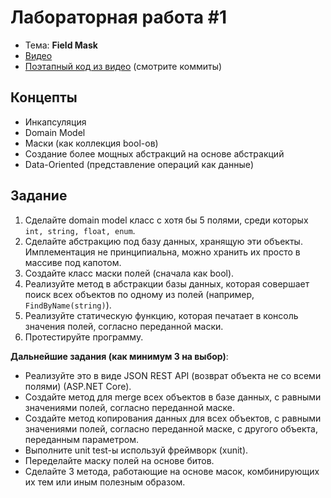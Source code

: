 # Лабораторная работа #1

- Тема: **Field Mask**
- [Видео](https://www.youtube.com/watch?v=jEsu2rlfRZE&list=PL4sUOB8DjVlXKTknA5IW75BGwcTw6PU3r&index=1)
- [Поэтапный код из видео](https://github.com/AntonC9018/uniCourse_csharp/pull/1) (смотрите коммиты)

## Концепты

- Инкапсуляция
- Domain Model
- Маски (как коллекция bool-ов)
- Создание более мощных абстракций на основе абстракций
- Data-Oriented (представление операций как данные)

## Задание

1. Сделайте domain model класс с хотя бы 5 полями, среди которых `int, string, float, enum`.
2. Сделайте абстракцию под базу данных, хранящую эти объекты. 
   Имплементация не принципиальна, можно хранить их просто в массиве под капотом.
3. Создайте класс маски полей (сначала как bool).
4. Реализуйте метод в абстракции базы данных, которая совершает поиск всех объектов по одному из полей (например, `FindByName(string)`).
5. Реализуйте статическую функцию, которая печатает в консоль значения полей, согласно переданной маски.
6. Протестируйте программу.

**Дальнейшие задания (как минимум 3 на выбор)**:

- Реализуйте это в виде JSON REST API (возврат объекта не со всеми полями) (ASP.NET Core). 
- Создайте метод для merge всех объектов в базе данных, с равными значениями полей, согласно переданной маске.
- Создайте метод копирования данных для всех объектов, с равными значениями полей, согласно переданной маске, с другого объекта, переданным параметром.
- Выполните unit test-ы используй фреймворк (xunit).
- Переделайте маску полей на основе битов.
- Сделайте 3 метода, работающие на основе масок, комбинирующих их тем или иным полезным образом.
